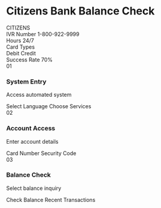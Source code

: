# Citizens Bank Balance Check

<div class="guide-container">
  <div class="cyber-grid"></div>
  <div class="guide-header">
    <div class="neon-text" data-text="CITIZENS">CITIZENS</div>
    <div class="cyber-line"></div>
  </div>

  <div class="guide-info">
    <AccordionItem type="cyber" title="Bank Information" icon="🏦" status="ACTIVE">
      <div class="info-grid">
        <div class="info-item">
          <span class="label">IVR Number</span>
          <span class="value">1-800-922-9999</span>
        </div>
        <div class="info-item">
          <span class="label">Hours</span>
          <span class="value">24/7</span>
        </div>
        <div class="info-item">
          <span class="label">Card Types</span>
          <div class="tags">
            <span class="tag">Debit</span>
            <span class="tag">Credit</span>
          </div>
        </div>
        <div class="info-item">
          <span class="label">Success Rate</span>
          <span class="value">70%</span>
        </div>
      </div>
    </AccordionItem>
  </div>

  <div class="guide-content">
    <AccordionItem type="neon" title="IVR Flow" icon="📱" status="VERIFIED">
      <div class="steps">
        <div class="step">
          <div class="step-number">01</div>
          <div class="step-content">
            <h3>System Entry</h3>
            <p>Access automated system</p>
            <div class="step-notes">
              <span class="note">Select Language</span>
              <span class="note">Choose Services</span>
            </div>
          </div>
        </div>
        <div class="step">
          <div class="step-number">02</div>
          <div class="step-content">
            <h3>Account Access</h3>
            <p>Enter account details</p>
            <div class="step-notes">
              <span class="note">Card Number</span>
              <span class="note">Security Code</span>
            </div>
          </div>
        </div>
        <div class="step">
          <div class="step-number">03</div>
          <div class="step-content">
            <h3>Balance Check</h3>
            <p>Select balance inquiry</p>
            <div class="step-notes">
              <span class="note">Check Balance</span>
              <span class="note">Recent Transactions</span>
            </div>
          </div>
        </div>
      </div>
    </AccordionItem>
  </div>

  <SecurityNotice type="security" />
  <SecurityNotice type="legal" />
</div>

<style>
/* Same styles as chase.md */
</style>